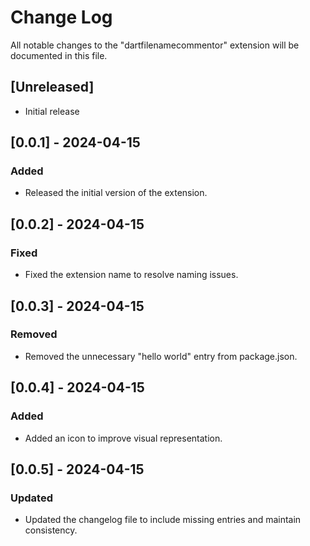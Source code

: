 # Change Log

All notable changes to the "dartfilenamecommentor" extension will be documented in this file.

## [Unreleased]

- Initial release

## [0.0.1] - 2024-04-15

### Added

- Released the initial version of the extension.

## [0.0.2] - 2024-04-15

### Fixed

- Fixed the extension name to resolve naming issues.

## [0.0.3] - 2024-04-15

### Removed

- Removed the unnecessary "hello world" entry from package.json.

## [0.0.4] - 2024-04-15

### Added

- Added an icon to improve visual representation.

## [0.0.5] - 2024-04-15

### Updated

- Updated the changelog file to include missing entries and maintain consistency.
